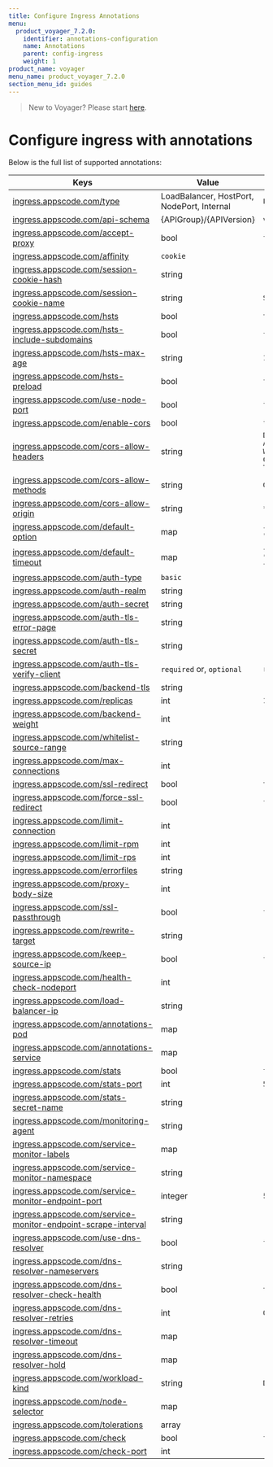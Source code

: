 ```yaml
---
title: Configure Ingress Annotations
menu:
  product_voyager_7.2.0:
    identifier: annotations-configuration
    name: Annotations
    parent: config-ingress
    weight: 1
product_name: voyager
menu_name: product_voyager_7.2.0
section_menu_id: guides
---
```

> New to Voyager? Please start [here](/products/voyager/7.2.0/concepts/overview).

# Configure ingress with annotations

Below is the full list of supported annotations:

|  Keys  |   Value   |  Default |
|--------|-----------|----------|
| [ingress.appscode.com/type](/products/voyager/7.2.0/concepts/README) | LoadBalancer, HostPort, NodePort, Internal | `LoadBalancer` |
| [ingress.appscode.com/api-schema](/products/voyager/7.2.0/concepts/overview) | {APIGroup}/{APIVersion} | `voyager.appscode.com/v1beta1` |
| [ingress.appscode.com/accept-proxy](/products/voyager/7.2.0/guides/ingress/configuration/accept-proxy) | bool | `false` |
| [ingress.appscode.com/affinity](/products/voyager/7.2.0/guides/ingress/http/sticky-session) | `cookie` | |
| [ingress.appscode.com/session-cookie-hash](/products/voyager/7.2.0/guides/ingress/http/sticky-session) | string | |
| [ingress.appscode.com/session-cookie-name](/products/voyager/7.2.0/guides/ingress/http/sticky-session) | string | `SERVERID` |
| [ingress.appscode.com/hsts](/products/voyager/7.2.0/guides/ingress/http/hsts) | bool | `true` |
| [ingress.appscode.com/hsts-include-subdomains](/products/voyager/7.2.0/guides/ingress/http/hsts) | bool | `false` |
| [ingress.appscode.com/hsts-max-age](/products/voyager/7.2.0/guides/ingress/http/hsts) | string | `15768000` |
| [ingress.appscode.com/hsts-preload](/products/voyager/7.2.0/guides/ingress/http/hsts) | bool | `false` |
| [ingress.appscode.com/use-node-port](/products/voyager/7.2.0/concepts/ingress-types/nodeport) | bool | `false` |
| [ingress.appscode.com/enable-cors](/products/voyager/7.2.0/guides/ingress/http/cors) | bool | `false` |
| [ingress.appscode.com/cors-allow-headers](/products/voyager/7.2.0/guides/ingress/http/cors) | string | `DNT,X-CustomHeader,Keep-Alive,User-Agent,X-Requested-With,If-Modified-Since,Cache-Control,Content-Type,Authorization` |
| [ingress.appscode.com/cors-allow-methods](/products/voyager/7.2.0/guides/ingress/http/cors) | string | `GET,PUT,POST,DELETE,PATCH,OPTIONS` |
| [ingress.appscode.com/cors-allow-origin](/products/voyager/7.2.0/guides/ingress/http/cors) | string | `*` |
| [ingress.appscode.com/default-option](/products/voyager/7.2.0/guides/ingress/configuration/default-options) | map | `{"http-server-close": "true", "dontlognull": "true"}` |
| [ingress.appscode.com/default-timeout](/products/voyager/7.2.0/guides/ingress/configuration/default-timeouts) | map | `{"connect": "50s", "server": "50s", "client": "50s", "client-fin": "50s", "tunnel": "50s"}` |
| [ingress.appscode.com/auth-type](/products/voyager/7.2.0/guides/ingress/security/basic-auth) | `basic` | |
| [ingress.appscode.com/auth-realm](/products/voyager/7.2.0/guides/ingress/security/basic-auth) | string | |
| [ingress.appscode.com/auth-secret](/products/voyager/7.2.0/guides/ingress/security/basic-auth) | string | |
| [ingress.appscode.com/auth-tls-error-page](/products/voyager/7.2.0/guides/ingress/security/tls-auth) | string | |
| [ingress.appscode.com/auth-tls-secret](/products/voyager/7.2.0/guides/ingress/security/tls-auth) | string | |
| [ingress.appscode.com/auth-tls-verify-client](/products/voyager/7.2.0/guides/ingress/security/tls-auth) | `required` or, `optional` | `required` |
| [ingress.appscode.com/backend-tls](/products/voyager/7.2.0/guides/ingress/tls/backend-tls) | string | |
| [ingress.appscode.com/replicas](/products/voyager/7.2.0/guides/ingress/scaling) | int | `1` |
| [ingress.appscode.com/backend-weight](/products/voyager/7.2.0/guides/ingress/http/blue-green-deployment) | int | |
| [ingress.appscode.com/whitelist-source-range](/products/voyager/7.2.0/guides/ingress/configuration/whitelist) | string | |
| [ingress.appscode.com/max-connections](/products/voyager/7.2.0/guides/ingress/configuration/max-connections) | int | |
| [ingress.appscode.com/ssl-redirect](/products/voyager/7.2.0/guides/ingress/configuration/ssl-redirect) | bool | `true` |
| [ingress.appscode.com/force-ssl-redirect](/products/voyager/7.2.0/guides/ingress/configuration/ssl-redirect) | bool | `false` |
| [ingress.appscode.com/limit-connection](/products/voyager/7.2.0/guides/ingress/configuration/rate-limit) | int | |
| [ingress.appscode.com/limit-rpm](/products/voyager/7.2.0/guides/ingress/configuration/rate-limit) | int | |
| [ingress.appscode.com/limit-rps](/products/voyager/7.2.0/guides/ingress/configuration/rate-limit) | int | |
| [ingress.appscode.com/errorfiles](/products/voyager/7.2.0/guides/ingress/configuration/error-files) | string | |
| [ingress.appscode.com/proxy-body-size](/products/voyager/7.2.0/guides/ingress/configuration/body-size) | int | |
| [ingress.appscode.com/ssl-passthrough](/products/voyager/7.2.0/guides/ingress/configuration/ssl-passthrough) | bool | `false` |
| [ingress.appscode.com/rewrite-target](/products/voyager/7.2.0/guides/ingress/configuration/rewrite-target) | string | |
| [ingress.appscode.com/keep-source-ip](/products/voyager/7.2.0/guides/ingress/configuration/keep-source-ip) | bool | `false` |
| [ingress.appscode.com/health-check-nodeport](/products/voyager/7.2.0/guides/ingress/configuration/keep-source-ip) | int | |
| [ingress.appscode.com/load-balancer-ip](/products/voyager/7.2.0/guides/ingress/configuration/loadbalancer-ip) | string | |
| [ingress.appscode.com/annotations-pod](/products/voyager/7.2.0/guides/ingress/configuration/pod-annotations) | map | |
| [ingress.appscode.com/annotations-service](/products/voyager/7.2.0/guides/ingress/configuration/service-annotations) | map | |
| [ingress.appscode.com/stats](/products/voyager/7.2.0/guides/ingress/monitoring/haproxy-stats) | bool | `false` |
| [ingress.appscode.com/stats-port](/products/voyager/7.2.0/guides/ingress/monitoring/haproxy-stats) | int | `56789` |
| [ingress.appscode.com/stats-secret-name](/products/voyager/7.2.0/guides/ingress/monitoring/haproxy-stats) | string | |
| [ingress.appscode.com/monitoring-agent](/products/voyager/7.2.0/guides/ingress/monitoring/using-coreos-prometheus-operator) | string  |         |
| [ingress.appscode.com/service-monitor-labels](/products/voyager/7.2.0/guides/ingress/monitoring/using-coreos-prometheus-operator) | map     |         |
| [ingress.appscode.com/service-monitor-namespace](/products/voyager/7.2.0/guides/ingress/monitoring/using-coreos-prometheus-operator) | string  |         |
| [ingress.appscode.com/service-monitor-endpoint-port](/products/voyager/7.2.0/guides/ingress/monitoring/using-coreos-prometheus-operator) | integer | 56790   |
| [ingress.appscode.com/service-monitor-endpoint-scrape-interval](/products/voyager/7.2.0/guides/ingress/monitoring/using-coreos-prometheus-operator) | string  |         |
| [ingress.appscode.com/use-dns-resolver](/products/voyager/7.2.0/guides/ingress/http/external-svc#using-external-domain) | bool | `false` |
| [ingress.appscode.com/dns-resolver-nameservers](/products/voyager/7.2.0/guides/ingress/http/external-svc#using-external-domain) | string | |
| [ingress.appscode.com/dns-resolver-check-health](/products/voyager/7.2.0/guides/ingress/http/external-svc#using-external-domain) | bool | `true` |
| [ingress.appscode.com/dns-resolver-retries](/products/voyager/7.2.0/guides/ingress/http/external-svc#using-external-domain) | int | `0` |
| [ingress.appscode.com/dns-resolver-timeout](/products/voyager/7.2.0/guides/ingress/http/external-svc#using-external-domain) | map | |
| [ingress.appscode.com/dns-resolver-hold](/products/voyager/7.2.0/guides/ingress/http/external-svc#using-external-domain) | map | |
| [ingress.appscode.com/workload-kind](/products/voyager/7.2.0/guides/ingress/pod-placement#choosing-workload-kind) | string | `Deployment` |
| [ingress.appscode.com/node-selector](/products/voyager/7.2.0/guides/ingress/pod-placement#using-node-selector) | map | |
| [ingress.appscode.com/tolerations](/products/voyager/7.2.0/guides/ingress/pod-placement#using-taints-and-toleration) | array | |
| [ingress.appscode.com/check](/products/voyager/7.2.0/guides/ingress/configuration/health-check) | bool | `false` |
| [ingress.appscode.com/check-port](/products/voyager/7.2.0/guides/ingress/configuration/health-check) | int | |
